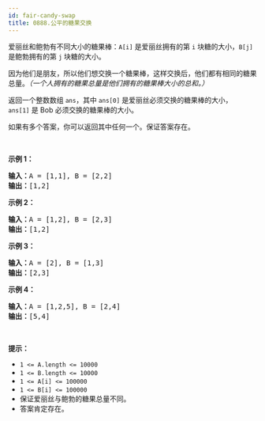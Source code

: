 ```yaml
---
id: fair-candy-swap
title: 0888.公平的糖果交换
---
```

爱丽丝和鲍勃有不同大小的糖果棒：<code>A[i]</code> 是爱丽丝拥有的第 <code>i</code> 块糖的大小，<code>B[j]</code> 是鲍勃拥有的第 <code>j</code> 块糖的大小。

因为他们是朋友，所以他们想交换一个糖果棒，这样交换后，他们都有相同的糖果总量。_（一个人拥有的糖果总量是他们拥有的糖果棒大小的总和。）_

返回一个整数数组 <code>ans</code>，其中 <code>ans[0]</code> 是爱丽丝必须交换的糖果棒的大小，<code>ans[1]</code> 是 Bob 必须交换的糖果棒的大小。

如果有多个答案，你可以返回其中任何一个。保证答案存在。

 

**示例 1：**


<pre><strong>输入：</strong>A = [1,1], B = [2,2]<br/><strong>输出：</strong>[1,2]<br/></pre>

**示例 2：**


<pre><strong>输入：</strong>A = [1,2], B = [2,3]<br/><strong>输出：</strong>[1,2]<br/></pre>

**示例 3：**


<pre><strong>输入：</strong>A = [2], B = [1,3]<br/><strong>输出：</strong>[2,3]<br/></pre>

**示例 4：**


<pre><strong>输入：</strong>A = [1,2,5], B = [2,4]<br/><strong>输出：</strong>[5,4]<br/></pre>

 

**提示：**


- <code>1 &lt;= A.length &lt;= 10000</code>
- <code>1 &lt;= B.length &lt;= 10000</code>
- <code>1 &lt;= A[i] &lt;= 100000</code>
- <code>1 &lt;= B[i] &lt;= 100000</code>
- 保证爱丽丝与鲍勃的糖果总量不同。
- 答案肯定存在。
